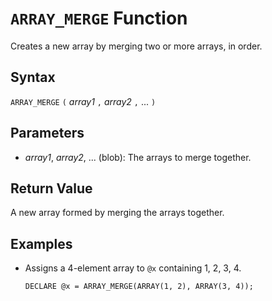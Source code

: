 # `ARRAY_MERGE` Function

Creates a new array by merging two or more arrays, in order.

## Syntax

`ARRAY_MERGE` `(` *array1* `,` *array2* `,` ... `)`

## Parameters

- *array1*, *array2*, ... (blob): The arrays to merge together.

## Return Value

A new array formed by merging the arrays together.

## Examples

- Assigns a 4-element array to `@x` containing 1, 2, 3, 4.

    ```
    DECLARE @x = ARRAY_MERGE(ARRAY(1, 2), ARRAY(3, 4));
    ```

